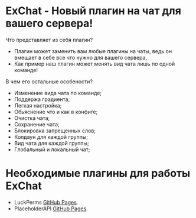 # ExChat - Новый плагин на чат для вашего сервера!

Что представляет из себя плагин?
- Плагин может заменить вам любые плагины на чаты, ведь он вмещает в себе все что нужно для вашего сервера,
- Как пример наш плагин может менять вид чата лишь по одной команде!

В чем его остальные особености?
- Изменение вида чата по команде;
- Поддержа градиента;
- Легкая настройка;
- Обьяснение что и как в конфиге;
- Очистка чата;
- Сохранение чата;
- Блокировка запрещенных слов;
- Колдаун для каждой группы;
- Вид чата для каждой группы;
- Глобальный и локальный чат;

# Необходимые плагины для работы ExChat
- LuckPerms [GitHub Pages](https://pages.github.com/).
- PlaceholderAPI [GitHub Pages](https://www.spigotmc.org/resources/placeholderapi.6245/).

